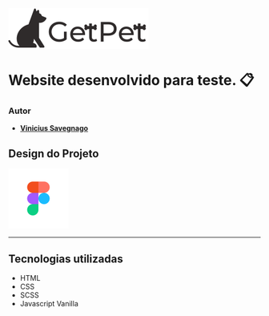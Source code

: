 ![Get a Pet Logo](https://github.com/savegdesigner/GetPet/blob/master/assets/icons/getpet-logo.svg)

# Website desenvolvido para teste. :clipboard:

### Autor 
- [**Vinicius Savegnago**](https://www.instagram.com/vsgdesigner/)

## Design do Projeto

[![Figma Logo](https://github.com/savegdesigner/GetPet/blob/master/figma-logo.svg)](https://www.figma.com/file/TmvjislaRufJB0ycteMuEs/Get-a-Pet)

---

## Tecnologias utilizadas

- HTML
- CSS
- SCSS
- Javascript Vanilla
